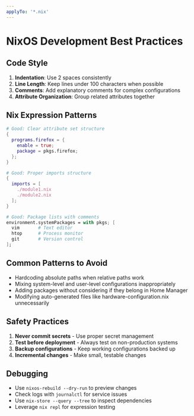 ```yaml
---
applyTo: '*.nix'
---
```


# NixOS Development Best Practices

## Code Style

1. **Indentation**: Use 2 spaces consistently
2. **Line Length**: Keep lines under 100 characters when possible
3. **Comments**: Add explanatory comments for complex configurations
4. **Attribute Organization**: Group related attributes together

## Nix Expression Patterns

```nix
# Good: Clear attribute set structure
{
  programs.firefox = {
    enable = true;
    package = pkgs.firefox;
  };
}

# Good: Proper imports structure
{
  imports = [
    ./module1.nix
    ./module2.nix
  ];
}

# Good: Package lists with comments
environment.systemPackages = with pkgs; [
  vim       # Text editor
  htop      # Process monitor
  git       # Version control
];
```

## Common Patterns to Avoid

- Hardcoding absolute paths when relative paths work
- Mixing system-level and user-level configurations inappropriately
- Adding packages without considering if they belong in Home Manager
- Modifying auto-generated files like hardware-configuration.nix unnecessarily

## Safety Practices

1. **Never commit secrets** - Use proper secret management
2. **Test before deployment** - Always test on non-production systems
3. **Backup configurations** - Keep working configurations backed up
4. **Incremental changes** - Make small, testable changes

## Debugging

- Use `nixos-rebuild --dry-run` to preview changes
- Check logs with `journalctl` for service issues
- Use `nix-store --query --tree` to inspect dependencies
- Leverage `nix repl` for expression testing
